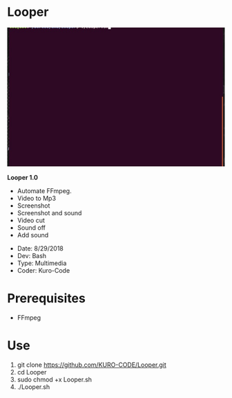 # Looper

![LOOPER.gif](https://github.com/KURO-CODE/Looper/blob/master/LOOPER.gif)

**Looper 1.0**

+ Automate FFmpeg. 
+ Video to Mp3
+ Screenshot
+ Screenshot and sound
+ Video cut
+ Sound off
+ Add sound
 
* Date: 8/29/2018
* Dev: Bash
* Type: Multimedia
* Coder: Kuro-Code

# Prerequisites #

* FFmpeg

# Use # 

1. git clone https://github.com/KURO-CODE/Looper.git
2. cd Looper
3. sudo chmod +x Looper.sh
4. ./Looper.sh
